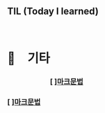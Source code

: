 TIL  (Today I learned)
---------
</br>

# 🫶 기타
### 　　　　　　[ ][마크문법](마크다운문법.md)
### 			[ ][마크문법](마크다운문법.md)

   
